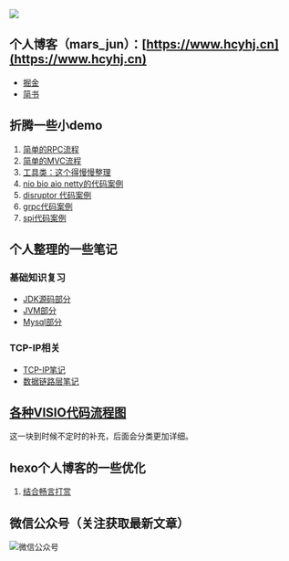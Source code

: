 ![](https://i.imgur.com/W9hmyZV.jpg)
## 个人博客（mars_jun）：[https://www.hcyhj.cn](https://www.hcyhj.cn)


- [掘金](https://juejin.im/user/5bf3fb2de51d4553f4271bda)
- [简书](https://www.jianshu.com/u/55f7b32e6cfa)

## 折腾一些小demo
1. [简单的RPC流程](https://github.com/crazyStrongboy/wheel/tree/master/rpc_server "简单的RPC流程")
2. [简单的MVC流程](https://github.com/crazyStrongboy/wheel/tree/master/simple_web "简单的MVC流程")
3. [工具类：这个得慢慢整理](https://github.com/crazyStrongboy/wheel/tree/master/common_utils "工具类")
4. [nio bio aio netty的代码案例](https://github.com/crazyStrongboy/wheel/tree/master/echo "nio bio aio netty的代码案例")
5. [disruptor 代码案例](https://github.com/crazyStrongboy/wheel/tree/master/disruptor_test "disruptor 代码案例")
6. [grpc代码案例](https://github.com/crazyStrongboy/wheel/tree/master/grpc_test "grpc代码案例")
7. [spi代码案例](https://github.com/crazyStrongboy/wheel/tree/master/spi_demo "spi代码案例")






## 个人整理的一些笔记

### 基础知识复习
- [JDK源码部分](https://github.com/crazyStrongboy/wheel/blob/master/%E5%9F%BA%E7%A1%80%E7%9F%A5%E8%AF%86%E5%92%8C%E9%9D%A2%E8%AF%95%E8%B5%84%E6%96%99/%E5%9F%BA%E7%A1%80%E7%9F%A5%E8%AF%86%E5%A4%8D%E4%B9%A0/jdk%E6%BA%90%E7%A0%81%E9%83%A8%E5%88%86.md "JDK源码部分")
- [JVM部分](https://github.com/crazyStrongboy/wheel/blob/master/%E5%9F%BA%E7%A1%80%E7%9F%A5%E8%AF%86%E5%92%8C%E9%9D%A2%E8%AF%95%E8%B5%84%E6%96%99/%E5%9F%BA%E7%A1%80%E7%9F%A5%E8%AF%86%E5%A4%8D%E4%B9%A0/JVM%E9%83%A8%E5%88%86.md "JVM部分")
- [Mysql部分](https://github.com/crazyStrongboy/wheel/blob/master/%E5%9F%BA%E7%A1%80%E7%9F%A5%E8%AF%86%E5%92%8C%E9%9D%A2%E8%AF%95%E8%B5%84%E6%96%99/%E5%9F%BA%E7%A1%80%E7%9F%A5%E8%AF%86%E5%A4%8D%E4%B9%A0/Mysql%E9%83%A8%E5%88%86.md "Mysql部分")

### TCP-IP相关
- [TCP-IP笔记](https://github.com/crazyStrongboy/wheel/blob/master/tcp-ip%E5%9B%BE%E8%A7%A3/TCP-IP%E5%9B%BE%E8%A7%A3%E7%AC%94%E8%AE%B0.md "TCP-IP笔记")
- [数据链路层笔记](https://github.com/crazyStrongboy/wheel/blob/master/tcp-ip%E5%9B%BE%E8%A7%A3/%E6%95%B0%E6%8D%AE%E9%93%BE%E8%B7%AF%E5%B1%82.md "数据链路层笔记")


## [各种VISIO代码流程图](https://github.com/crazyStrongboy/wheel/tree/master/visio)
这一块到时候不定时的补充，后面会分类更加详细。

## hexo个人博客的一些优化
1. [结合畅言打赏](https://github.com/crazyStrongboy/wheel/blob/master/%E5%8D%9A%E5%AE%A2%E7%9B%B8%E5%85%B3/hexo_next%E4%BC%98%E5%8C%96/%E7%BB%93%E5%90%88%E7%95%85%E8%A8%80%E6%89%93%E8%B5%8F.md")


## 微信公众号（关注获取最新文章）
![微信公众号](https://i.imgur.com/moOpVS5.jpg)